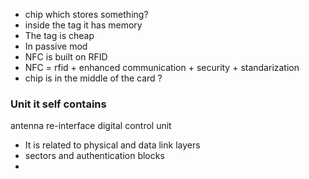 - chip which stores something?
- inside the tag it has memory
- The tag is cheap
- In passive mod 
- NFC is built on RFID
- NFC = rfid + enhanced communication + security + standarization
- chip is in the middle of the card ?
### Unit it self contains
antenna
re-interface
digital control unit


- It is related to physical and data link layers
- sectors and authentication blocks
- 
